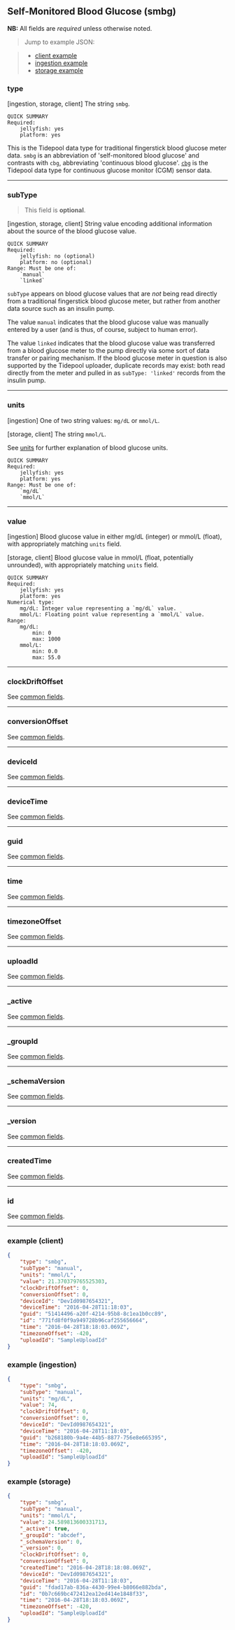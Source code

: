 ## Self-Monitored Blood Glucose (smbg)

**NB:** All fields are *required* unless otherwise noted.


> Jump to example JSON:

>  - [client example](#example-client)
>  - [ingestion example](#example-ingestion)
>  - [storage example](#example-storage)


### type

[ingestion, storage, client] The string `smbg`.

	QUICK SUMMARY
	Required:
		jellyfish: yes
		platform: yes

<!-- start type -->

This is the Tidepool data type for traditional fingerstick blood glucose meter data. `smbg` is an abbreviation of 'self-monitored blood glucose' and contrasts with `cbg`, abbreviating 'continuous blood glucose'. [`cbg`](cbg.md) is the Tidepool data type for continuous glucose monitor (CGM) sensor data.

<!-- end type -->

* * * * *

### subType

> This field is **optional**.

[ingestion, storage, client] String value encoding additional information about the source of the blood glucose value.

	QUICK SUMMARY
	Required:
		jellyfish: no (optional)
		platform: no (optional)
	Range: Must be one of:
		`manual`
		`linked`

<!-- start subType -->

`subType` appears on blood glucose values that are *not* being read directly from a traditional fingerstick blood glucose meter, but rather from another data source such as an insulin pump.

The value `manual` indicates that the blood glucose value was manually entered by a user (and is thus, of course, subject to human error).

The value `linked` indicates that the blood glucose value was transferred from a blood glucose meter to the pump directly via some sort of data transfer or pairing mechanism. If the blood glucose meter in question is also supported by the Tidepool uploader, duplicate records may exist: both read directly from the meter and pulled in as `subType: 'linked'` records from the insulin pump.

<!-- end subType -->

* * * * *

### units

[ingestion] One of two string values: `mg/dL` or `mmol/L`.

[storage, client] The string `mmol/L`.

See [units](../units.md) for further explanation of blood glucose units.

	QUICK SUMMARY
	Required:
		jellyfish: yes
		platform: yes
	Range: Must be one of:
		`mg/dL`
		`mmol/L`

<!-- start units -->

<!-- end units -->

* * * * *

### value

[ingestion] Blood glucose value in either mg/dL (integer) or mmol/L (float), with appropriately matching `units` field.

[storage, client] Blood glucose value in mmol/L (float, potentially unrounded), with appropriately matching `units` field.

	QUICK SUMMARY
	Required:
		jellyfish: yes
		platform: yes
	Numerical type:
		mg/dL: Integer value representing a `mg/dL` value.
		mmol/L: Floating point value representing a `mmol/L` value.
	Range:
		mg/dL:
			min: 0
			max: 1000
		mmol/L:
			min: 0.0
			max: 55.0



<!-- start value -->

<!-- end value -->

* * * * *

### clockDriftOffset

See [common fields](../common.md).

<!-- start clockDriftOffset -->
<!-- TODO -->
<!-- end clockDriftOffset -->

* * * * *

### conversionOffset

See [common fields](../common.md).

<!-- start conversionOffset -->
<!-- TODO -->
<!-- end conversionOffset -->

* * * * *

### deviceId

See [common fields](../common.md).

<!-- start deviceId -->
<!-- TODO -->
<!-- end deviceId -->

* * * * *

### deviceTime

See [common fields](../common.md).

<!-- start deviceTime -->
<!-- TODO -->
<!-- end deviceTime -->

* * * * *

### guid

See [common fields](../common.md).

<!-- start guid -->
<!-- TODO -->
<!-- end guid -->

* * * * *

### time

See [common fields](../common.md).

<!-- start time -->
<!-- TODO -->
<!-- end time -->

* * * * *

### timezoneOffset

See [common fields](../common.md).

<!-- start timezoneOffset -->
<!-- TODO -->
<!-- end timezoneOffset -->

* * * * *

### uploadId

See [common fields](../common.md).

<!-- start uploadId -->
<!-- TODO -->
<!-- end uploadId -->

* * * * *

### _active

See [common fields](../common.md).

<!-- start _active -->
<!-- TODO -->
<!-- end _active -->

* * * * *

### _groupId

See [common fields](../common.md).

<!-- start _groupId -->
<!-- TODO -->
<!-- end _groupId -->

* * * * *

### _schemaVersion

See [common fields](../common.md).

<!-- start _schemaVersion -->
<!-- TODO -->
<!-- end _schemaVersion -->

* * * * *

### _version

See [common fields](../common.md).

<!-- start _version -->
<!-- TODO -->
<!-- end _version -->

* * * * *

### createdTime

See [common fields](../common.md).

<!-- start createdTime -->
<!-- TODO -->
<!-- end createdTime -->

* * * * *

### id

See [common fields](../common.md).

<!-- start id -->
<!-- TODO -->
<!-- end id -->

* * * * *

### example (client)

```json
{
	"type": "smbg",
	"subType": "manual",
	"units": "mmol/L",
	"value": 21.370379765525303,
	"clockDriftOffset": 0,
	"conversionOffset": 0,
	"deviceId": "DevId0987654321",
	"deviceTime": "2016-04-28T11:18:03",
	"guid": "51414496-a20f-4214-95b8-8c1ea1b0cc89",
	"id": "771fd8f0f9a949728b96caf255656664",
	"time": "2016-04-28T18:18:03.069Z",
	"timezoneOffset": -420,
	"uploadId": "SampleUploadId"
}
```

### example (ingestion)

```json
{
	"type": "smbg",
	"subType": "manual",
	"units": "mg/dL",
	"value": 74,
	"clockDriftOffset": 0,
	"conversionOffset": 0,
	"deviceId": "DevId0987654321",
	"deviceTime": "2016-04-28T11:18:03",
	"guid": "b268180b-9a4e-44b5-8877-756e8e665395",
	"time": "2016-04-28T18:18:03.069Z",
	"timezoneOffset": -420,
	"uploadId": "SampleUploadId"
}
```

### example (storage)

```json
{
	"type": "smbg",
	"subType": "manual",
	"units": "mmol/L",
	"value": 24.589813600331713,
	"_active": true,
	"_groupId": "abcdef",
	"_schemaVersion": 0,
	"_version": 0,
	"clockDriftOffset": 0,
	"conversionOffset": 0,
	"createdTime": "2016-04-28T18:18:08.069Z",
	"deviceId": "DevId0987654321",
	"deviceTime": "2016-04-28T11:18:03",
	"guid": "fdad17ab-836a-4430-99e4-b8066e882bda",
	"id": "0b7c669bc472412ea12ed414e1848f33",
	"time": "2016-04-28T18:18:03.069Z",
	"timezoneOffset": -420,
	"uploadId": "SampleUploadId"
}
```
